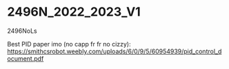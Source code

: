 # 2496N_2022_2023_V1
2496NoLs

Best PID paper imo (no capp fr fr no cizzy): https://smithcsrobot.weebly.com/uploads/6/0/9/5/60954939/pid_control_document.pdf
